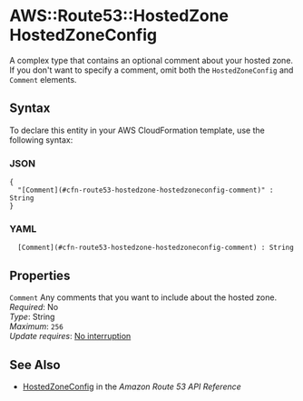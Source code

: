 # AWS::Route53::HostedZone HostedZoneConfig<a name="aws-properties-route53-hostedzone-hostedzoneconfig"></a>

A complex type that contains an optional comment about your hosted zone\. If you don't want to specify a comment, omit both the `HostedZoneConfig` and `Comment` elements\.

## Syntax<a name="aws-properties-route53-hostedzone-hostedzoneconfig-syntax"></a>

To declare this entity in your AWS CloudFormation template, use the following syntax:

### JSON<a name="aws-properties-route53-hostedzone-hostedzoneconfig-syntax.json"></a>

```
{
  "[Comment](#cfn-route53-hostedzone-hostedzoneconfig-comment)" : String
}
```

### YAML<a name="aws-properties-route53-hostedzone-hostedzoneconfig-syntax.yaml"></a>

```
﻿  [Comment](#cfn-route53-hostedzone-hostedzoneconfig-comment) : String
```

## Properties<a name="aws-properties-route53-hostedzone-hostedzoneconfig-properties"></a>

`Comment`  <a name="cfn-route53-hostedzone-hostedzoneconfig-comment"></a>
Any comments that you want to include about the hosted zone\.  
*Required*: No  
*Type*: String  
*Maximum*: `256`  
*Update requires*: [No interruption](https://docs.aws.amazon.com/AWSCloudFormation/latest/UserGuide/using-cfn-updating-stacks-update-behaviors.html#update-no-interrupt)

## See Also<a name="aws-properties-route53-hostedzone-hostedzoneconfig--seealso"></a>
+  [HostedZoneConfig](https://docs.aws.amazon.com/Route53/latest/APIReference/API_HostedZoneConfig.html) in the *Amazon Route 53 API Reference*